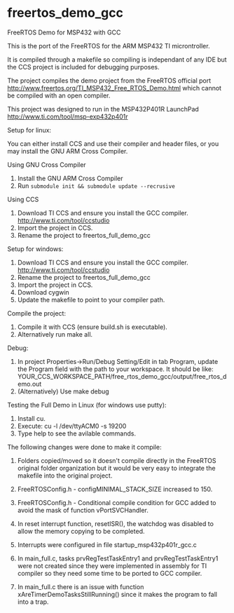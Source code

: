 # freertos_demo_gcc
FreeRTOS Demo for MSP432 with GCC

This is the port of the FreeRTOS for the ARM MSP432 TI microntroller.

It is compiled through a makefile so compiling is independant of any IDE but the CCS project is included for debugging purposes.

The project compiles the demo project from the FreeRTOS official port http://www.freertos.org/TI_MSP432_Free_RTOS_Demo.html which cannot be compiled with an open compiler.

This project was designed to run in the MSP432P401R LaunchPad http://www.ti.com/tool/msp-exp432p401r 

Setup for linux:

You can either install CCS and use their compiler and header files, or you may
install the GNU ARM Cross Compiler.

Using GNU Cross Compiler
1. Install the GNU ARM Cross Compiler
2. Run `submodule init && submodule update --recrusive`

Using CCS
1. Download TI CCS and ensure you install the GCC compiler. http://www.ti.com/tool/ccstudio
2. Import the project in CCS.
3. Rename the project to freertos_full_demo_gcc

Setup for windows:

1. Download TI CCS and ensure you install the GCC compiler. http://www.ti.com/tool/ccstudio
2. Rename the project to freertos_full_demo_gcc
3. Import the project in CCS.
4. Download cygwin
5. Update the makefile to point to your compiler path.

Compile the project:

1. Compile it with CCS (ensure build.sh is executable).
2. Alternatively run make all.

Debug:

1. In project Properties->Run/Debug Setting/Edit in tab Program, update the Program field with the path to your workspace. It should be like: YOUR_CCS_WORKSPACE_PATH/free_rtos_demo_gcc/output/free_rtos_demo.out
2. (Alternatively) Use make debug

Testing the Full Demo in Linux (for windows use putty):

1. Install cu.
2. Execute: cu -l /dev/ttyACM0 -s 19200
3. Type help to see the avilable commands.

The following changes were done to make it compile:

1. Folders copied/moved so it doesn't compile directly in the FreeRTOS original folder organization but it would be very easy to integrate the makefile into the original project.

2. FreeRTOSConfig.h - configMINIMAL_STACK_SIZE increased to 150. 

3. FreeRTOSConfig.h - Conditional compile condition for GCC added to avoid the mask of function vPortSVCHandler.

4. In reset interrupt function, resetISR(), the watchdog was disabled to allow the memory copying to be completed.

5. Interrupts were configured in file startup_msp432p401r_gcc.c 

6. In main_full.c, tasks prvRegTestTaskEntry1 and prvRegTestTaskEntry1 were not created since they were implemented in assembly for TI compiler so they need some time to be ported to GCC compiler.

7.  In main_full.c there is an issue with function xAreTimerDemoTasksStillRunning() since it makes the program to fall into  a trap.


